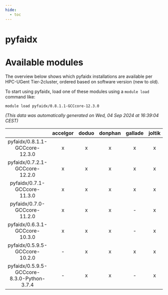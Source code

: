 ```yaml
---
hide:
  - toc
---
```


pyfaidx
=======

# Available modules


The overview below shows which pyfaidx installations are available per HPC-UGent Tier-2cluster, ordered based on software version (new to old).

To start using pyfaidx, load one of these modules using a `module load` command like:

```shell
module load pyfaidx/0.8.1.1-GCCcore-12.3.0
```

*(This data was automatically generated on Wed, 04 Sep 2024 at 16:39:04 CEST)*  

| |accelgor|doduo|donphan|gallade|joltik|shinx|skitty|
| :---: | :---: | :---: | :---: | :---: | :---: | :---: | :---: |
|pyfaidx/0.8.1.1-GCCcore-12.3.0|x|x|x|x|x|x|x|
|pyfaidx/0.7.2.1-GCCcore-12.2.0|x|x|x|x|x|-|x|
|pyfaidx/0.7.1-GCCcore-11.3.0|x|x|x|x|x|-|x|
|pyfaidx/0.7.0-GCCcore-11.2.0|x|x|x|-|x|-|x|
|pyfaidx/0.6.3.1-GCCcore-10.3.0|x|x|x|-|x|-|x|
|pyfaidx/0.5.9.5-GCCcore-10.2.0|-|x|x|x|x|-|x|
|pyfaidx/0.5.9.5-GCCcore-8.3.0-Python-3.7.4|-|x|x|-|x|-|x|
